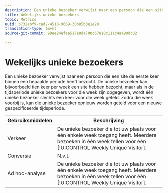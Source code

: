 ```yaml
---
description: Een unieke bezoeker verwijst naar een persoon die een site de eerste keer binnen een bepaalde periode heeft bezocht. De unieke bezoeker kan bijvoorbeeld tien keer per week een site hebben bezocht, maar als in de tijdsperiode unieke bezoekers voor die week zijn opgegeven, wordt één unieke bezoeker slechts één keer voor die week geteld. Zodra die week voorbij is, kan die unieke bezoeker opnieuw worden geteld voor een nieuwe gespecificeerde tijdsperiode.
title: Wekelijks unieke bezoekers
topic: Metrics
uuid: b732abf9-cad2-4518-9669-30b85b3e1e28
translation-type: tm+mt
source-git-commit: 99ee24efaa517e8da700c67818c111c4aa90dc02

---
```



# Wekelijks unieke bezoekers

Een unieke bezoeker verwijst naar een persoon die een site de eerste keer binnen een bepaalde periode heeft bezocht. De unieke bezoeker kan bijvoorbeeld tien keer per week een site hebben bezocht, maar als in de tijdsperiode unieke bezoekers voor die week zijn opgegeven, wordt één unieke bezoeker slechts één keer voor die week geteld. Zodra die week voorbij is, kan die unieke bezoeker opnieuw worden geteld voor een nieuwe gespecificeerde tijdsperiode.

| Gebruiksmiddelen | Beschrijving |
|---|---|
| Verkeer | De unieke bezoeker die tot uw plaats voor één enkele week toegang heeft. Meerdere bezoeken in één week tellen voor één [!UICONTROL Weekly Unique Visitor]. |
| Conversie | N.v.t. |
| Ad hoc-analyse | De unieke bezoeker die tot uw plaats voor één enkele week toegang heeft. Meerdere bezoeken in één week tellen voor één [!UICONTROL Weekly Unique Visitor]. |

